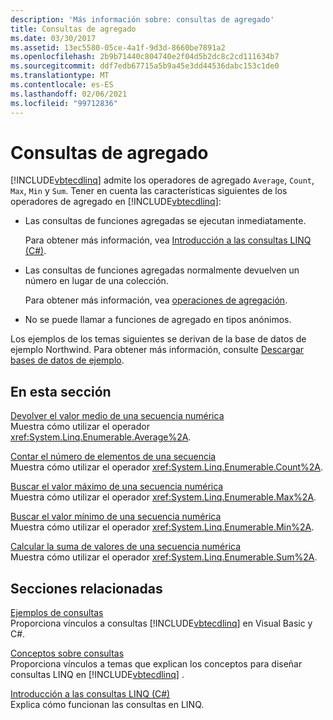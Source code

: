 ```yaml
---
description: 'Más información sobre: consultas de agregado'
title: Consultas de agregado
ms.date: 03/30/2017
ms.assetid: 13ec5580-05ce-4a1f-9d3d-8660be7891a2
ms.openlocfilehash: 2b9b71440c804740e2f04d5b2dc8c2cd111634b7
ms.sourcegitcommit: ddf7edb67715a5b9a45e3dd44536dabc153c1de0
ms.translationtype: MT
ms.contentlocale: es-ES
ms.lasthandoff: 02/06/2021
ms.locfileid: "99712836"
---
```

# <a name="aggregate-queries"></a>Consultas de agregado

[!INCLUDE[vbtecdlinq](../../../../../../includes/vbtecdlinq-md.md)] admite los operadores de agregado `Average`, `Count`, `Max`, `Min` y `Sum`. Tener en cuenta las características siguientes de los operadores de agregado en [!INCLUDE[vbtecdlinq](../../../../../../includes/vbtecdlinq-md.md)]:  
  
- Las consultas de funciones agregadas se ejecutan inmediatamente.  
  
     Para obtener más información, vea [Introducción a las consultas LINQ (C#)](../../../../../csharp/programming-guide/concepts/linq/introduction-to-linq-queries.md).  
  
- Las consultas de funciones agregadas normalmente devuelven un número en lugar de una colección.  
  
     Para obtener más información, vea [operaciones de agregación](/previous-versions/visualstudio/visual-studio-2013/bb546138(v=vs.120)).  
  
- No se puede llamar a funciones de agregado en tipos anónimos.  
  
 Los ejemplos de los temas siguientes se derivan de la base de datos de ejemplo Northwind. Para obtener más información, consulte [Descargar bases de datos de ejemplo](downloading-sample-databases.md).  
  
## <a name="in-this-section"></a>En esta sección  

 [Devolver el valor medio de una secuencia numérica](return-the-average-value-from-a-numeric-sequence.md)  
 Muestra cómo utilizar el operador <xref:System.Linq.Enumerable.Average%2A>.  
  
 [Contar el número de elementos de una secuencia](count-the-number-of-elements-in-a-sequence.md)  
 Muestra cómo utilizar el operador <xref:System.Linq.Enumerable.Count%2A>.  
  
 [Buscar el valor máximo de una secuencia numérica](find-the-maximum-value-in-a-numeric-sequence.md)  
 Muestra cómo utilizar el operador <xref:System.Linq.Enumerable.Max%2A>.  
  
 [Buscar el valor mínimo de una secuencia numérica](find-the-minimum-value-in-a-numeric-sequence.md)  
 Muestra cómo utilizar el operador <xref:System.Linq.Enumerable.Min%2A>.  
  
 [Calcular la suma de valores de una secuencia numérica](compute-the-sum-of-values-in-a-numeric-sequence.md)  
 Muestra cómo utilizar el operador <xref:System.Linq.Enumerable.Sum%2A>.  
  
## <a name="related-sections"></a>Secciones relacionadas  

 [Ejemplos de consultas](query-examples.md)  
 Proporciona vínculos a consultas [!INCLUDE[vbtecdlinq](../../../../../../includes/vbtecdlinq-md.md)] en Visual Basic y C#.  
  
 [Conceptos sobre consultas](query-concepts.md)  
 Proporciona vínculos a temas que explican los conceptos para diseñar consultas LINQ en [!INCLUDE[vbtecdlinq](../../../../../../includes/vbtecdlinq-md.md)] .  
  
 [Introducción a las consultas LINQ (C#)](../../../../../csharp/programming-guide/concepts/linq/introduction-to-linq-queries.md)  
 Explica cómo funcionan las consultas en LINQ.
